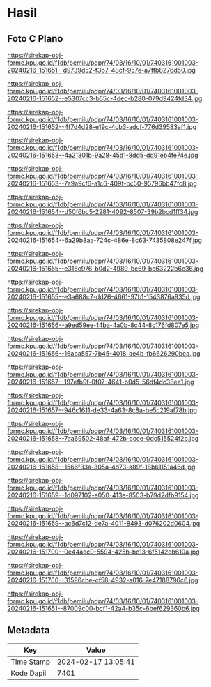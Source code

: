 # Hasil

## Foto C Plano

https://sirekap-obj-formc.kpu.go.id/f1db/pemilu/pdpr/74/03/16/10/01/7403161001003-20240216-151651--d9739d52-f3b7-48cf-957e-a7ffb8276d50.jpg

https://sirekap-obj-formc.kpu.go.id/f1db/pemilu/pdpr/74/03/16/10/01/7403161001003-20240216-151652--e5307cc3-b55c-4dec-b280-079d9424fd34.jpg

https://sirekap-obj-formc.kpu.go.id/f1db/pemilu/pdpr/74/03/16/10/01/7403161001003-20240216-151652--4f7d4d28-e19c-4cb3-adcf-776d39583af1.jpg

https://sirekap-obj-formc.kpu.go.id/f1db/pemilu/pdpr/74/03/16/10/01/7403161001003-20240216-151653--4a21301b-9a28-45d1-8dd5-dd91eb4fe74e.jpg

https://sirekap-obj-formc.kpu.go.id/f1db/pemilu/pdpr/74/03/16/10/01/7403161001003-20240216-151653--7a9a9cf6-a1c6-409f-bc50-95796bb47fc8.jpg

https://sirekap-obj-formc.kpu.go.id/f1db/pemilu/pdpr/74/03/16/10/01/7403161001003-20240216-151654--d50f6bc5-2281-4092-8507-39b2bcd1ff34.jpg

https://sirekap-obj-formc.kpu.go.id/f1db/pemilu/pdpr/74/03/16/10/01/7403161001003-20240216-151654--6a29b8aa-724c-486e-8c63-7435808e247f.jpg

https://sirekap-obj-formc.kpu.go.id/f1db/pemilu/pdpr/74/03/16/10/01/7403161001003-20240216-151655--e316c976-b0d2-4989-bc69-bc63222b6e36.jpg

https://sirekap-obj-formc.kpu.go.id/f1db/pemilu/pdpr/74/03/16/10/01/7403161001003-20240216-151655--e3a688c7-dd26-4661-97b1-1543876a935d.jpg

https://sirekap-obj-formc.kpu.go.id/f1db/pemilu/pdpr/74/03/16/10/01/7403161001003-20240216-151656--a9ed59ee-14ba-4a0b-8c44-8c176fd807e5.jpg

https://sirekap-obj-formc.kpu.go.id/f1db/pemilu/pdpr/74/03/16/10/01/7403161001003-20240216-151656--16aba557-7b45-4018-ae4b-fb6626290bca.jpg

https://sirekap-obj-formc.kpu.go.id/f1db/pemilu/pdpr/74/03/16/10/01/7403161001003-20240216-151657--197efb9f-0f07-4641-b0d5-56df4dc38ee1.jpg

https://sirekap-obj-formc.kpu.go.id/f1db/pemilu/pdpr/74/03/16/10/01/7403161001003-20240216-151657--946c1611-de33-4a63-8c8a-be5c219af78b.jpg

https://sirekap-obj-formc.kpu.go.id/f1db/pemilu/pdpr/74/03/16/10/01/7403161001003-20240216-151658--7aa69502-48af-472b-acce-0dc515524f2b.jpg

https://sirekap-obj-formc.kpu.go.id/f1db/pemilu/pdpr/74/03/16/10/01/7403161001003-20240216-151658--1566f33a-305a-4d73-a89f-18b61151a46d.jpg

https://sirekap-obj-formc.kpu.go.id/f1db/pemilu/pdpr/74/03/16/10/01/7403161001003-20240216-151659--1d097102-e050-413e-8503-b79d2dfb9154.jpg

https://sirekap-obj-formc.kpu.go.id/f1db/pemilu/pdpr/74/03/16/10/01/7403161001003-20240216-151659--ac6d7c12-de7a-4011-8493-d076202d0604.jpg

https://sirekap-obj-formc.kpu.go.id/f1db/pemilu/pdpr/74/03/16/10/01/7403161001003-20240216-151700--0e44aec0-5594-425b-bc13-6f5142eb610a.jpg

https://sirekap-obj-formc.kpu.go.id/f1db/pemilu/pdpr/74/03/16/10/01/7403161001003-20240216-151700--31596cbe-cf58-4932-a016-7e47188796c6.jpg

https://sirekap-obj-formc.kpu.go.id/f1db/pemilu/pdpr/74/03/16/10/01/7403161001003-20240216-151651--87009c00-bcf1-42a4-b35c-6bef629360b6.jpg


## Metadata

| Key        | Value               |
| ---------- | ------------------- |
| Time Stamp | 2024-02-17 13:05:41 |
| Kode Dapil | 7401                |



